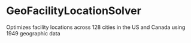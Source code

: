# GeoFacilityLocationSolver
Optimizes facility locations across 128 cities in the US and Canada using 1949 geographic data
